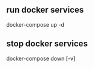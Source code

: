 run docker services
-------
docker-compose up -d

stop docker services
-------
docker-compose down [-v]

